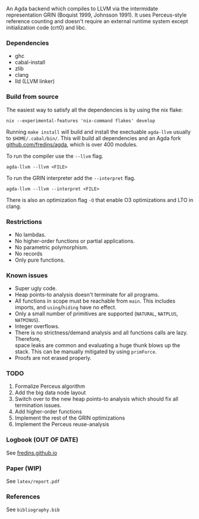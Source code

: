 An Agda backend which compiles to LLVM via the intermidate representation GRIN (Boquist 1999, Johnsson 1991).
It uses Perceus-style reference counting and doesn't require an external runtime system except initialization 
code (crt0) and libc.

### Dependencies

- ghc
- cabal-install
- zlib
- clang
- lld (LLVM linker)

### Build from source

The easiest way to satisfy all the dependencies is by using the nix flake: 

```
nix --experimental-features 'nix-command flakes' develop
```

Running `make install` will build and install the exectuable `agda-llvm` usually to `$HOME/.cabal/bin/`. This will build all dependencies and an Agda fork [github.com/fredins/agda](https://github.com/fredins/agda), which is over 400 modules. 

To run the compiler use the `--llvm` flag.  

```
agda-llvm --llvm <FILE>
```

To run the GRIN interpreter add the `--interpret` flag.

```
agda-llvm --llvm --interpret <FILE>
```

There is also an optimization flag `-O` that enable O3 optimizations and LTO in clang.

### Restrictions
- No lambdas.  
- No higher-order functions or partial applications.  
- No parametric polymorphism.  
- No records
- Only pure functions.

### Known issues
- Super ugly code.  
- Heap points-to analysis doesn't terminate for all programs.  
- All functions in scope must be reachable from `main`. This 
  includes imports, and `using`/`hiding` have no effect.  
- Only a small number of primitives are supported (`NATURAL`, `NATPLUS`, `NATMINUS`).
- Integer overflows.
- There is no strictness/demand analysis and all functions calls are lazy. Therefore,  
  space leaks are common and evaluating a huge thunk blows up the stack. This can be 
  manually mitigated by using `primForce`.
- Proofs are not erased properly.

### TODO
1. Formalize Perceus algorithm
2. Add the big data node layout
3. Switch over to the new heap points-to analysis which 
   should fix all termination issues.
4. Add higher-order functions
5. Implement the rest of the GRIN optimizations
6. Implement the Perceus reuse-analysis

### Logbook (OUT OF DATE)
See [fredins.github.io](https://fredins.github.io)

### Paper (WIP)

See `latex/report.pdf`

### References
See `bibliography.bib`
